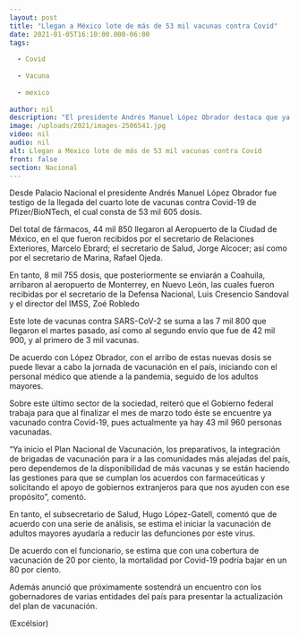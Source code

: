 ```yaml
---
layout: post
title: "Llegan a México lote de más de 53 mil vacunas contra Covid"
date: 2021-01-05T16:10:00.000-06:00
tags:
  
  - Covid
  
  - Vacuna
  
  - mexico
  
author: nil
description: "El presidente Andrés Manuel López Obrador destaca que ya inició el Plan Nacional de Vacunación; al vacunar a adultos mayores se reduciría 80% la mortalidad: López-Gatell"
image: /uploads/2021/images-2506541.jpg
video: nil
audio: nil
alt: Llegan a México lote de más de 53 mil vacunas contra Covid
front: false
section: Nacional
---
```


Desde Palacio Nacional el presidente Andrés Manuel López Obrador fue testigo de la llegada del cuarto lote de vacunas contra Covid-19 de Pfizer/BioNTech, el cual consta de 53 mil 605 dosis.

Del total de fármacos, 44 mil 850 llegaron al Aeropuerto de la Ciudad de México, en el que fueron recibidos por el secretario de Relaciones Exteriores, Marcelo Ebrard; el secretario de Salud, Jorge Alcocer; así como por el secretario de Marina, Rafael Ojeda.

En tanto, 8 mil 755 dosis, que posteriormente se enviarán a Coahuila, arribaron al aeropuerto de Monterrey, en Nuevo León, las cuales fueron recibidas por el secretario de la Defensa Nacional, Luis Cresencio Sandoval y el director del IMSS, Zoé Robledo

Este lote de vacunas contra SARS-CoV-2 se suma a las 7 mil 800 que llegaron el martes pasado, así como al segundo envío que fue de 42 mil 900, y al primero de 3 mil vacunas.

De acuerdo con López Obrador, con el arribo de estas nuevas dosis se puede llevar a cabo la jornada de vacunación en el país, iniciando con el personal médico que atiende a la pandemia, seguido de los adultos mayores.

Sobre este último sector de la sociedad, reiteró que el Gobierno federal trabaja para que al finalizar el mes de marzo todo éste se encuentre ya vacunado contra Covid-19, pues actualmente ya hay 43 mil 960 personas vacunadas.

“Ya inicio el Plan Nacional de Vacunación, los preparativos, la integración de brigadas de vacunación para ir a las comunidades más alejadas del país, pero dependemos de la disponibilidad de más vacunas y se están haciendo las gestiones para que se cumplan los acuerdos con farmaceúticas y solicitando el apoyo de gobiernos extranjeros para que nos ayuden con ese propósito”, comentó.

En tanto, el subsecretario de Salud, Hugo López-Gatell, comentó que de acuerdo con una serie de análisis, se estima el iniciar la vacunación de adultos mayores ayudaría a reducir las defunciones por este virus.

De acuerdo con el funcionario, se estima que con una cobertura de vacunación de 20 por ciento, la mortalidad por Covid-19 podría bajar en un 80 por ciento.

Además anunció que próximamente sostendrá un encuentro con los gobernadores de varias entidades del país para presentar la actualización del plan de vacunación.

(Excélsior)